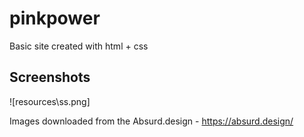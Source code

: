 # pinkpower
Basic site created with html + css
## Screenshots
![resources\ss.png]

Images downloaded from the Absurd.design - https://absurd.design/
